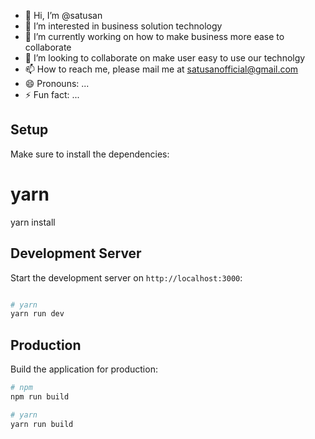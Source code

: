- 👋 Hi, I’m @satusan
- 👀 I’m interested in business solution technology
- 🌱 I’m currently working on how to make business more ease to collaborate
- 💞️ I’m looking to collaborate on make user easy to use our technolgy
- 📫 How to reach me, please mail me at satusanofficial@gmail.com
- 😄 Pronouns: ...
- ⚡ Fun fact: ...

<!---
satusan/satusan is a ✨ special ✨ repository because its `README.md` (this file) appears on your GitHub profile.
You can click the Preview link to take a look at your changes.
--->


## Setup

Make sure to install the dependencies:

# yarn
yarn install

## Development Server

Start the development server on `http://localhost:3000`:

```bash

# yarn
yarn run dev

```

## Production

Build the application for production:

```bash
# npm
npm run build

# yarn
yarn run build
```